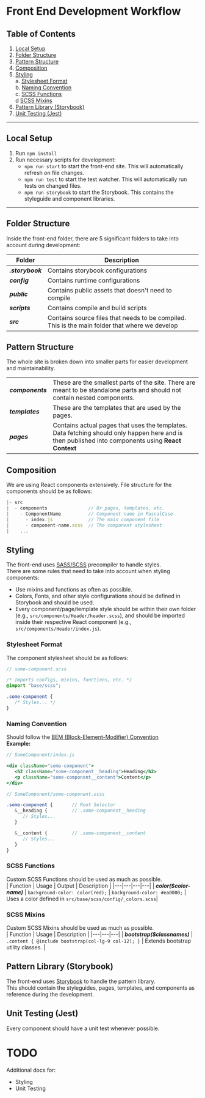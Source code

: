 # Front End Development Workflow

## Table of Contents
1. [Local Setup](#local-setup)  
2. [Folder Structure](#folder-structure)  
3. [Pattern Structure](#pattern-structure)  
4. [Composition](#composition)
5. [Styling](#styling)  
   a. [Stylesheet Format](#stylesheet-format)  
   b. [Naming Convention](#naming--convention)  
   c. [SCSS Functions](#scss-functions)  
   d  [SCSS Mixins](#scss-mixins)
6. [Pattern Library (Storybook)](#pattern-library-storybook)  
7. [Unit Testing (Jest)](#unit-testing-jest)  

---


## Local Setup
1. Run `npm install`  
2. Run necessary scripts for development:  
   - `npm run start` to start the front-end site. This will automatically refresh on file changes.
   - `npm run test` to start the test watcher. This will automatically run tests on changed files.
   - `npm run storybook` to start the Storybook. This contains the styleguide and component libraries.


---


## Folder Structure  
Inside the front-end folder, there are 5 significant folders to take into account during development:

|Folder|Description|
|------|-----------|
|***.storybook***| Contains storybook configurations |
|***config***| Contains runtime configurations |
|***public***| Contains public assets that doesn't need to compile |
|***scripts***| Contains compile and build scripts |
|***src***| Contains source files that needs to be compiled. This is the main folder that where we develop |  


## Pattern Structure
The whole site is broken down into smaller parts for easier development and maintainability.  

| | |
|-----|-----|
|***components***| These are the smallest parts of the site. There are meant to be standalone parts and should not contain nested components. |
|***templates***| These are the templates that are used by the pages. |
|***pages***| Contains actual pages that uses the templates. Data fetching should only happen here and is then published into components using **React Context** |


## Composition
We are using React components extensively. File structure for the components should be as follows: 
```js
|- src
|  - components               // Or pages, templates, etc.
|    - ComponentName          // Component name in PascalCase
|      - index.js             // The main component file
|      - component-name.scss  // The component stylesheet
|    ...
```

## Styling
The front-end uses [SASS/SCSS](#https://sass-lang.com) precompiler to handle styles.  
There are some rules that need to take into account when styling components:

- Use mixins and functions as often as possible.
- Colors, Fonts, and other style configurations should be defined in Storybook and should be used.
- Every component/page/template style should be within their own folder (e.g., `src/components/Header/header.scss`), and should be imported inside their respective React component (e.g., `src/components/Header/index.js`).

### Stylesheet Format
The component stylesheet should be as follows:
```scss
// some-component.scss

/* Imports configs, mixins, functions, etc. */
@import "base/scss";

.some-component {
   /* Styles... */
}
```

### Naming Convention
Should follow the [BEM (Block-Element-Modifier) Convention](https://medium.com/@andrew_barnes/bem-and-sass-a-perfect-match-5e48d9bc3894)   
**Example:**
```jsx
// SomeComponent/index.js

<div className="some-component">
   <h2 className="some-component__heading">Heading</h2>
   <p className="some-component__content">Content</p>
</div>
```
  
```scss
// SomeComponent/some-component.scss

.some-component {       // Root Selector
   &__heading {         // .some-component__heading
      // Styles...
   }

   &__content {         // .some-component__content
      // Styles...
   }
}
```

### SCSS Functions
Custom SCSS Functions should be used as much as possible.  
| Function | Usage | Output | Description |
|---|---|---|---|
| ***color($color-name)*** | `background-color: color(red);` | `background-color: #ea0000;` | Uses a color defined in `src/base/scss/config/_colors.scss`|  

  
### SCSS Mixins  
Custom SCSS Mixins should be used as much as possible.  
| Function | Usage | Description |
|---|---|---|
| ***bootstrap($classnames)*** | `.content { @include bootstrap(col-lg-9 col-12); }` | Extends bootstrap utility classes. |



## Pattern Library (Storybook)
The front-end uses [Storybook](https://storybook.js.org/) to handle the pattern library.  
This should contain the styleguides, pages, templates, and components as reference during the development.



## Unit Testing (Jest)
Every component should have a unit test whenever possible.  

# TODO
Additional docs for:
- Styling  
- Unit Testing  